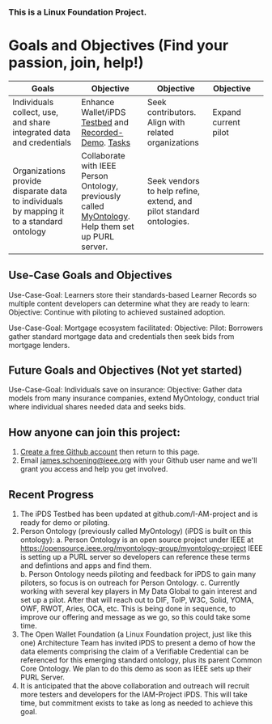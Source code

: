 ### This is a Linux Foundation Project. 
# Goals and Objectives (Find your passion, join, help!)

| Goals | Objective | Objective | Objective |   |
| ----------------------------- | -------------| ----------|  ----------| ----------|
|Individuals collect, use, and share integrated data and credentials |Enhance Wallet/iPDS [Testbed](https://iamtestingbed.com/) and [Recorded-Demo](https://drive.google.com/file/d/1Nj4byZTrHKp8ENU6BmRcNlhOXcFvFWFu/view).  [Tasks](https://github.com/I-AM-project/tasks-for-volunteers/tree/main/Aries-Personal-Data-Store)|Seek contributors. Align with related organizations | Expand current pilot |
|Organizations provide disparate data to individuals by mapping it to a standard ontology|Collaborate with IEEE Person Ontology, previously called  [MyOntology](https://opensource.ieee.org/myontology-group). Help them set up PURL server. |Seek vendors to help refine, extend, and pilot standard ontologies. |
  


## Use-Case Goals and Objectives
Use-Case-Goal: Learners store their standards-based Learner Records so multiple content developers can determine what they are ready to learn:  Objective: Continue with piloting to achieved sustained adoption. 

Use-Case-Goal: Mortgage ecosystem facilitated: Objective: Pilot: Borrowers gather standard mortgage data and credentials then seek bids from mortgage lenders.  

## Future Goals and Objectives (Not yet started)

Use-Case-Goal: Individuals save on insurance: Objective: Gather data models from many insurance companies, extend MyOntology, conduct trial where individual shares needed data and seeks bids. 

## How anyone can join this project:  
1. [Create a free Github account](https://github.com) then return to this page.
2. Email james.schoening@ieee.org with your Github user name and we'll grant you access and help you get involved.     

## Recent Progress
1. The iPDS Testbed has been updated at github.com/I-AM-project and is ready for demo or piloting.   
2. Person Ontology (previously called MyOntology) (iPDS is built on this ontology):
   a. Person Ontology is an open source project under IEEE at https://opensource.ieee.org/myontology-group/myontology-project  IEEE is setting up a PURL server so developers can reference these terms and defintions and apps and find them.  
   b. Person Ontology needs piloting and feedback for iPDS to gain many piloters, so focus is on outreach for Person Ontology.
   c. Currently working with several key players in My Data Global to gain interest and set up a pilot.  After that will reach out to DIF, ToIP, W3C, Solid, YOMA, OWF, RWOT, Aries, OCA, etc. This is being done in sequence, to improve our offering and message as we go, so this could take some time.  
3. The Open Wallet Foundation (a Linux Foundation project, just like this one) Architecture Team has invited iPDS to present a demo of how the data elements comprising the claim of a Verifiable Credential can be referenced for this emerging standard ontology, plus its parent Common Core Ontology. We plan to do this demo as soon as IEEE sets up their PURL Server. 
4. It is anticipated that the above collaboration and outreach will recruit more testers and developers for the IAM-Project iPDS. This will take time, but commitment exists to take as long as needed to achieve this goal. 

 

 

 
